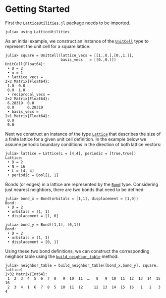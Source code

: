 # Getting Started

First the [`LatticeUtilities.jl`](https://cohensbw.github.io/LatticeUtilities.jl/dev/)
package needs to be imported.

```jldoctest getting_started
julia> using LatticeUtilities
```

As an initial example, we construct an instance of the [`UnitCell`](@ref) type
to represent the unit cell for a square lattice:

```jldoctest getting_started
julia> square = UnitCell(lattice_vecs = [[1.,0.],[0.,1.]],
                         basis_vecs   = [[0.,0.]])
UnitCell{Float64}:
 • D = 2
 • n = 1
 • lattice_vecs =
2×2 Matrix{Float64}:
 1.0  0.0
 0.0  1.0
 • reciprocal_vecs =
2×2 Matrix{Float64}:
 6.28319  0.0
 0.0      6.28319
 • basis_vecs =
2×1 Matrix{Float64}:
 0.0
 0.0
```

Next we construct an instance of the type [`Lattice`](@ref) that describes the size
of a finite lattice for a given unit cell definition. In the example below we assume
periodic boundary conditions in the direction of both lattice vectors:

```jldoctest getting_started
julia> lattice = Lattice(L = [4,4], periodic = [true,true])
Lattice:
 • D = 2
 • N = 16
 • L = [4, 4]
 • periodic = Bool[1, 1]
```

Bonds (or edges) in a lattice are represented by the [`Bond`](@ref) type.
Considering just nearest neighbors, there are two bonds that need to be defined:

```jldoctest getting_started
julia> bond_x = Bond(orbitals = [1,1], displacement = [1,0])
Bond:
 • D = 2
 • orbitals = (1, 1)
 • displacement = [1, 0]

julia> bond_y = Bond([1,1], [0,1])
Bond:
 • D = 2
 • orbitals = (1, 1)
 • displacement = [0, 1]
```

Using these two bond definitions, we can construct the corresponding neighbor table
using the [`build_neighbor_table`](@ref) method:

```jldoctest getting_started
julia> neighbor_table = build_neighbor_table([bond_x,bond_y], square, lattice)
2×32 Matrix{Int64}:
 1  2  3  4  5  6  7  8   9  10  11  …   8   9  10  11  12  13  14  15  16
 2  3  4  1  6  7  8  5  10  11  12     12  13  14  15  16   1   2   3   4
```